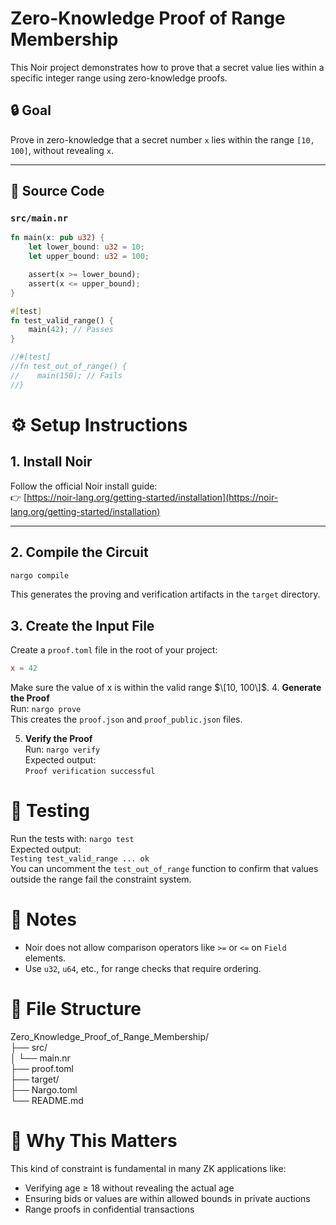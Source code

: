 # Zero-Knowledge Proof of Range Membership

This Noir project demonstrates how to prove that a secret value lies within a specific integer range using zero-knowledge proofs.

## 🔒 Goal

Prove in zero-knowledge that a secret number `x` lies within the range `[10, 100]`, without revealing `x`.

---

## 📄 Source Code

### `src/main.nr`

```rust
fn main(x: pub u32) {
    let lower_bound: u32 = 10;
    let upper_bound: u32 = 100;

    assert(x >= lower_bound);
    assert(x <= upper_bound);
}

#[test]
fn test_valid_range() {
    main(42); // Passes
}

//#[test]
//fn test_out_of_range() {
//    main(150); // Fails
//}
```
# ⚙️ Setup Instructions

## 1. Install Noir

Follow the official Noir install guide:  
👉 [https://noir-lang.org/getting-started/installation](https://noir-lang.org/getting-started/installation)

---

## 2. Compile the Circuit

```bash
nargo compile
```
This generates the proving and verification artifacts in the `target` directory.
## 3. Create the Input File
Create a `proof.toml` file in the root of your project:
```toml
x = 42
```
Make sure the value of x is within the valid range $\[10, 100\]$.
4. **Generate the Proof**  
Run: `nargo prove`  
This creates the `proof.json` and `proof_public.json` files.  

5. **Verify the Proof**  
Run: `nargo verify`  
Expected output:  
`Proof verification successful`  

# 🧪 Testing
Run the tests with: `nargo test`  
Expected output:  
`Testing test_valid_range ... ok`  
You can uncomment the `test_out_of_range` function to confirm that values outside the range fail the constraint system.  

# 🧠 Notes
- Noir does not allow comparison operators like `>=` or `<=` on `Field` elements.  
- Use `u32`, `u64`, etc., for range checks that require ordering.  

# 📁 File Structure
Zero_Knowledge_Proof_of_Range_Membership/  
├── src/  
│   └── main.nr  
├── proof.toml  
├── target/  
├── Nargo.toml  
└── README.md  

# 🔐 Why This Matters
This kind of constraint is fundamental in many ZK applications like:  
- Verifying age ≥ 18 without revealing the actual age  
- Ensuring bids or values are within allowed bounds in private auctions  
- Range proofs in confidential transactions  
